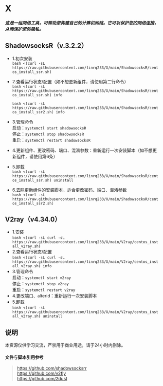 # X  
#### *这是一组网络工具，可帮助您构建自己的计算机网络。它可以保护您的网络连接，从而保护您的隐私。*
## **ShadowsocksR（v.3.2.2）**
- 1.初次安装  
`bash <(curl -sL https://raw.githubusercontent.com/linrq233/X/main/ShadowsocksR/centos_install_ssr.sh)`
- 2.查看运行状态/配置（如不想更新组件，请使用第二行命令）  
`bash <(curl -sL https://raw.githubusercontent.com/linrq233/X/main/ShadowsocksR/centos_install_ssr.sh) info`

  `bash <(curl -sL https://raw.githubusercontent.com/linrq233/X/main/ShadowsocksR/centos_install_ssr2.sh) info`
-  3.管理命令  
启动：`systemctl start shadowsocksR`  
停止：`systemctl stop shadowsocksR`  
重启：`systemctl restart shadowsocksR`  
- 4.更新组件、更改密码、端口、混淆参数：重新运行一次安装脚本（如不想更新组件，请使用第6条）  
- 5.卸载  
`bash <(curl -sL https://raw.githubusercontent.com/linrq233/X/main/ShadowsocksR/centos_install_ssr.sh) uninstall`
- 6.去除更新组件的安装脚本，适合更改密码、端口、混淆参数  
`bash <(curl -sL https://raw.githubusercontent.com/linrq233/X/main/ShadowsocksR/centos_install_ssr2.sh)`
  
  
  
## **V2ray（v4.34.0）**
- 1.安装  
`bash <(curl -sL curl -sL https://raw.githubusercontent.com/linrq233/X/main/V2ray/centos_install_v2ray.sh)`
- 2.查看运行状态/配置  
`bash <(curl -sL curl -sL https://raw.githubusercontent.com/linrq233/X/main/V2ray/centos_install_v2ray.sh) info`
-  3.管理命令  
启动：`systemctl start v2ray`  
停止：`systemctl stop v2ray`  
重启：`systemctl restart v2ray`
- 4.更改端口、alterid：重新运行一次安装脚本  
- 5.卸载  
`bash <(curl -sL https://raw.githubusercontent.com/linrq233/X/main/V2ray/centos_install_v2ray.sh) uninstall`  
  
  

## **说明**  
本资源仅供学习交流，严禁用于商业用途，请于24小时内删除。  
  
  
  
#### **文件与脚本引用参考**  
> https://github.com/shadowsocksrr  
> https://github.com/v2fly  
> https://github.com/2dust
